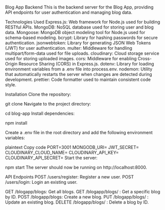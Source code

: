 Blog App Backend
This is the backend server for the Blog App, providing API endpoints for user authentication and managing blog data.

Technologies Used
Express.js: Web framework for Node.js used for building RESTful APIs.
MongoDB: NoSQL database used for storing user and blog data.
Mongoose: MongoDB object modeling tool for Node.js used for schema-based modeling.
bcrypt: Library for hashing passwords for secure authentication.
jsonwebtoken: Library for generating JSON Web Tokens (JWT) for user authentication.
multer: Middleware for handling multipart/form-data used for file uploads.
cloudinary: Cloud storage service used for storing uploaded images.
cors: Middleware for enabling Cross-Origin Resource Sharing (CORS) in Express.js.
dotenv: Library for loading environment variables from a .env file into process.env.
nodemon: Utility that automatically restarts the server when changes are detected during development.
prettier: Code formatter used to maintain consistent code style.

Installation
Clone the repository:


git clone <repository-url>
Navigate to the project directory:


cd blog-app
Install dependencies:


npm install

Create a .env file in the root directory and add the following environment variables:

plaintext
Copy code
PORT=3001
MONGODB_URI=<your-mongodb-uri>
JWT_SECRET=<your-secret-key>
CLOUDINARY_CLOUD_NAME=<your-cloudinary-cloud-name>
CLOUDINARY_API_KEY=<your-cloudinary-api-key>
CLOUDINARY_API_SECRET=<your-cloudinary-api-secret>
Start the server:


npm start
The server should now be running on http://localhost:8000.

API Endpoints
POST /users/register: Register a new user.
POST /users/login: Login an existing user.
<!-- GET /api/auth/logout: Logout the current user. -->

GET /blogapp/blogs: Get all blogs.
GET /blogapp/blogs/
: Get a specific blog by ID.
POST /blogapp/blogs: Create a new blog.
PUT /blogapp/blogs/
: Update an existing blog.
DELETE /blogapp/blogs/
: Delete a blog by ID.